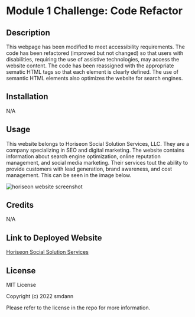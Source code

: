 # Module 1 Challenge: Code Refactor

## Description

This webpage has been modified to meet accessibility requirements. The code has been refactored (improved but not changed) so that users with disabilities, requiring the use of assistive technologies, may access the website content. The code has been reassigned with the appropriate sematic HTML tags so that each element is clearly defined. The use of semantic HTML elements also optimizes the website for search engines. 

## Installation

N/A

## Usage

This website belongs to Horiseon Social Solution Services, LLC. They are a company specializing in SEO and digital marketing. The website contains information about search engine optimization, online reputation management, and social media marketing. Their services tout the ability to provide customers with lead generation, brand awareness, and cost management. This can be seen in the image below.

![horiseon website screenshot](assets/images/horiseon-website-screenshot.png)

## Credits

N/A

## Link to Deployed Website

[Horiseon Social Solution Services](https://smdann.github.io/homework-code-refactor/)

## License

MIT License

Copyright (c) 2022 smdann

Please refer to the license in the repo for more information.